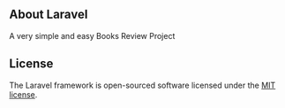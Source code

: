 
## About Laravel

A very simple and easy Books Review Project
## License

The Laravel framework is open-sourced software licensed under the [MIT license](https://opensource.org/licenses/MIT).
